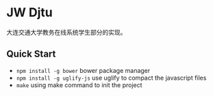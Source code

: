 JW Djtu
=======

大连交通大学教务在线系统学生部分的实现。

## Quick Start

* `npm install -g bower` bower package manager
* `npm install -g uglify-js` use uglify to compact the javascript files
* `make` using make command to init the project

